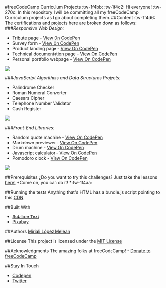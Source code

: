 #freeCodeCamp Curriculum Projects :tw-1f4bb: :tw-1f4c2:
Hi everyone! :tw-270c: In this repository I will be committing all my freeCodeCamp Curriculum projects as I go about completing them.
##Content :tw-1f4d6:
The certifications and projects here are broken down as follows:
###*Responsive Web Design:*
- Tribute page - [View On CodePen](https://codepen.io/Miriali/full/JjKRNME)
- Survey form - [View On CodePen](https://codepen.io/Miriali/full/YzyMyWZ)
- Product landing page - [View On CodePen](https://codepen.io/Miriali/full/ZEbZMRe)
- Technical documentation page - [View On CodePen](https://codepen.io/Miriali/full/MWadJYq)
- Personal portfolio webpage - [View On CodePen](https://codepen.io/Miriali/full/jObjmGM)

![](https://pbs.twimg.com/media/EkblPBaWAAAPpWH?format=jpg&name=large)

###*JavaScript Algorithms and Data Structures Projects:*
- Palindrome Checker
- Roman Numeral Converter
- Caesars Cipher
- Telephone Number Validator
- Cash Register

![](https://pbs.twimg.com/media/EkblPBYXEAE3W79?format=jpg&name=large)

###*Front-End Libraries:*
- Random quote machine - [View On CodePen](https://codepen.io/Miriali/full/WNxbvEd)
- Markdown previewer - [View On CodePen](https://codepen.io/Miriali/full/jOrPRGE)
- Drum machine - [View On CodePen](https://codepen.io/Miriali/full/XWKmJgN)
- Javascript calculator - [View On CodePen](https://codepen.io/Miriali/full/YzWwXVB)
- Pomodoro clock - [View On CodePen](https://codepen.io/Miriali/full/OJXMePM)

![](https://pbs.twimg.com/media/EkblPBUXYAE73XQ?format=jpg&name=large)

##Prerequisites
¿Do you want to try this challenges? Just take the lessons [here!](https://www.freecodecamp.org/) *Come on, you can do it! *:tw-1f4aa:

##Running the tests
Anything that's HTML has a bundle.js script pointing to this [CDN](https://cdn.freecodecamp.org/testable-projects-fcc/v1/bundle.js)

##Built With
- [Sublime Text](https://www.sublimetext.com/)
- [Pixabay](https://pixabay.com/es/)

##Authors 
[Miriali López Melean](https://github.com/Miriali)

##License
This project is licensed under the [MIT License](https://mit-license.org/)

##Acknowledgments
The amazing folks at freeCodeCamp! - [Donate to freeCodeCamp](https://www.freecodecamp.org/donate/)

##Stay In Touch
- [Codepen](https://codepen.io/your-work/) 
- [Twitter](https://twitter.com/miricailopez)
